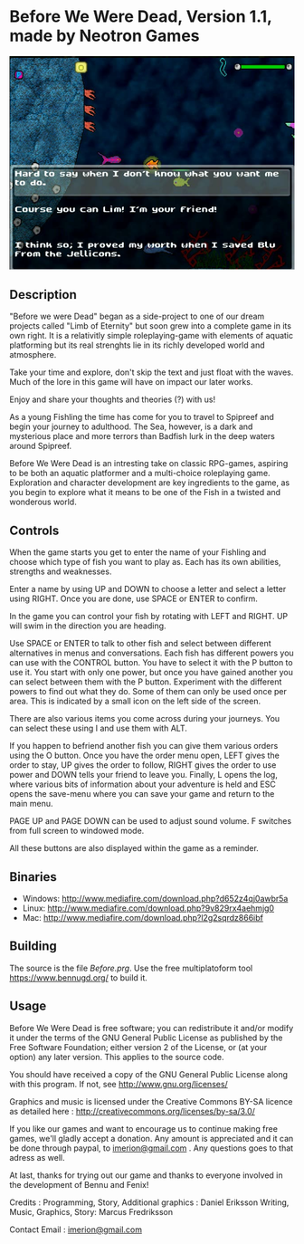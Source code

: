 # Before We Were Dead, Version 1.1, made by Neotron Games
![](Screenshots/screensh2.png)


## Description 

"Before we were Dead" began as a side-project to one of our dream projects called "Limb of Eternity"
but soon grew into a complete game in its own right.
It is a relativitly simple roleplaying-game with elements of aquatic platforming but its real
strenghts lie in its richly developed world and atmosphere.

Take your time and explore, don't skip the text and just float with the waves.
Much of the lore in this game will have on impact our later works.

Enjoy and share your thoughts and theories (?) with us!

As a young Fishling the time has come for you 
to travel to Spipreef and begin your journey to adulthood. 
The Sea, however, is a dark and mysterious place and more terrors
than Badfish lurk in the deep waters around Spipreef. 

Before We Were Dead is an intresting take on classic RPG-games, aspiring
to be both an aquatic platformer and a multi-choice roleplaying game.
Exploration and character development are key ingredients to the game, as you begin
to explore what it means to be one of the Fish in a twisted and wonderous world.


## Controls 

When the game starts you get to enter the name of your Fishling and choose which type of fish
you want to play as. Each has its own abilities, strengths and weaknesses.

Enter a name by using UP and DOWN to choose a letter and select a letter using RIGHT.
Once you are done, use SPACE or ENTER to confirm.

In the game you can control your fish by rotating with LEFT and RIGHT. UP will swim in the direction
you are heading.

Use SPACE or ENTER to talk to other fish and select between different alternatives in menus and conversations.
Each fish has different powers you can use with the CONTROL button. You have to select it with the P button to use it.
You start with only one power, but once you have gained another you can select between them with the P button.
Experiment with the different powers to find out what they do. Some of them can only be used once per area. This is
indicated by a small icon on the left side of the screen.

There are also various items you come across during your journeys. You can select these using I
and use them with ALT.

If you happen to befriend another fish you can give them various orders using the O button.
Once you have the order menu open, LEFT gives the order to stay, UP gives the order to follow,
RIGHT gives the order to use power and DOWN tells your friend to leave you.
Finally, L opens the log, where various bits of information about your adventure is held
and ESC opens the save-menu where you can save your game and return to the main menu.

PAGE UP and PAGE DOWN can be used to adjust sound volume.
F switches from full screen to windowed mode.

All these buttons are also displayed within the game as a reminder.

## Binaries 
* Windows: http://www.mediafire.com/download.php?d652z4qj0awbr5a
* Linux: http://www.mediafire.com/download.php?9v829rx4aehmjg0
* Mac: http://www.mediafire.com/download.php?l2g2sqrdz866ibf

## Building
The source is the file *Before.prg*. Use the free multiplatoform tool https://www.bennugd.org/ to build it.

## Usage 

Before We Were Dead is free software; you can redistribute it and/or modify
it under the terms of the GNU General Public License as published by
the Free Software Foundation; either version 2 of the License, or
(at your option) any later version. This applies to the source code.

You should have received a copy of the GNU General Public License along with this program. If not, see http://www.gnu.org/licenses/

Graphics and music is licensed under the Creative Commons BY-SA licence as detailed here :
http://creativecommons.org/licenses/by-sa/3.0/

If you like our games and want to encourage us to continue making free games, we'll gladly accept a donation.
Any amount is appreciated and it can be done through paypal, to imerion@gmail.com . Any questions goes to that adress as well.



At last, thanks for trying out our game and thanks to everyone involved in the development of Bennu and Fenix!


Credits :
Programming, Story, Additional graphics : Daniel Eriksson
Writing, Music, Graphics, Story: Marcus Fredriksson

Contact Email : imerion@gmail.com

